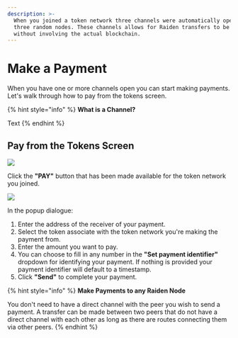 ```yaml
---
description: >-
  When you joined a token network three channels were automatically opened with
  three random nodes. These channels allows for Raiden transfers to be made
  without involving the actual blockchain.
---
```


# Make a Payment

When you have one or more channels open you can start making payments. Let's walk through how to pay from the tokens screen.

{% hint style="info" %}
**What is a Channel?**

Text
{% endhint %}

## Pay from the Tokens Screen

![](https://blobscdn.gitbook.com/v0/b/gitbook-28427.appspot.com/o/assets%2F-LfdOdNB3P6EjscN0LQW%2F-Lmohs2CCzY8OU3NPFVM%2F-LmohxxLR9o6PvNIJAv3%2Fweb_ui_make_payment_1.png?alt=media&token=902f6fee-dbe8-439f-86c9-cef0b8d475c1)

Click the **"PAY"** button that has been made available for the token network you joined.

![](https://blobscdn.gitbook.com/v0/b/gitbook-28427.appspot.com/o/assets%2F-LfdOdNB3P6EjscN0LQW%2F-LmolS2Q18ey4xDWCRMX%2F-LmolVRkkEkdgTimB5tK%2Fweb_ui_make_payment_2.png?alt=media&token=fe11e87a-e171-4e10-b0de-a291b0f99721)

In the popup dialogue:

1. Enter the address of the receiver of your payment.
2. Select the token associate with the token network you're making the payment from.
3. Enter the amount you want to pay.
4. You can choose to fill in any number in the **"Set payment identifier"** dropdown for identifying your payment. If nothing is provided your payment identifier will default to a timestamp.
5. Click **"Send"** to complete your payment.

{% hint style="info" %}
**Make Payments to any Raiden Node**

You don't need to have a direct channel with the peer you wish to send a payment. A transfer can be made between two peers that do not have a direct channel with each other as long as there are routes connecting them via other peers.
{% endhint %}

